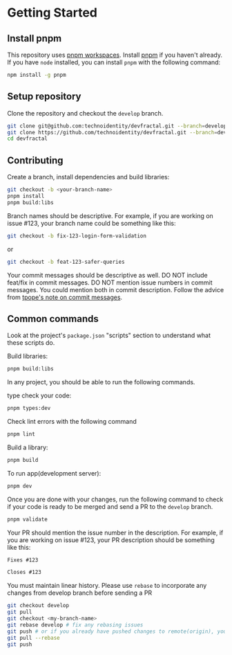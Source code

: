 # Getting Started

## Install pnpm

This repository uses [pnpm workspaces](https://pnpm.io/workspaces). Install
[pnpm](https://pnpm.io/installation) if you haven't already. If you have `node`
installed, you can install `pnpm` with the following command:

```bash
npm install -g pnpm
```

## Setup repository

Clone the repository and checkout the `develop` branch.

```bash
git clone git@github.com:technoidentity/devfractal.git --branch=develop # or
git clone https://github.com/technoidentity/devfractal.git --branch=develop
cd devfractal
```

## Contributing

Create a branch, install dependencies and build libraries:

```bash
git checkout -b <your-branch-name>
pnpm install
pnpm build:libs
```

Branch names should be descriptive. For example, if you are working on issue
#123, your branch name could be something like this:

```bash
git checkout -b fix-123-login-form-validation
```

or

```bash
git checkout -b feat-123-safer-queries
```

Your commit messages should be descriptive as well. DO NOT include feat/fix in
commit messages. DO NOT mention issue numbers in commit messages. You could
mention both in commit description. Follow the advice from
[tpope's note on commit messages](https://tbaggery.com/2008/04/19/a-note-about-git-commit-messages.html).

## Common commands

Look at the project's `package.json` "scripts" section to understand what these
scripts do.

Build libraries:

```bash
pnpm build:libs
```

In any project, you should be able to run the following commands.

type check your code:

```bash
pnpm types:dev
```

Check lint errors with the following command

```bash
pnpm lint
```

Build a library:

```bash
pnpm build
```

To run app(development server):

```bash
pnpm dev
```

Once you are done with your changes, run the following command to check if your
code is ready to be merged and send a PR to the `develop` branch.

```bash
pnpm validate
```

Your PR should mention the issue number in the description. For example, if you
are working on issue #123, your PR description should be something like this:

```md
Fixes #123
```

```md
Closes #123
```

You must maintain linear history. Please use `rebase` to incorporate any changes
from develop branch before sending a PR

```bash
git checkout develop
git pull
git checkout <my-branch-name>
git rebase develop # fix any rebasing issues
git push # or if you already have pushed changes to remote(origin), you might need
git pull --rebase
git push
```
